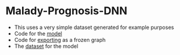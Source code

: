 # Malady-Prognosis-DNN

* This uses a very simple dataset generated for example purposes
* Code for the [model](https://github.com/keshav-b/Malady-Prognosis-DNN/blob/master/code/working.py)
* Code for [exporting](https://github.com/keshav-b/Malady-Prognosis-DNN/blob/master/code/export.py) as a frozen graph
* The [dataset](https://github.com/keshav-b/Malady-Prognosis-DNN/blob/master/dataset/sample_data.csv) for the model



